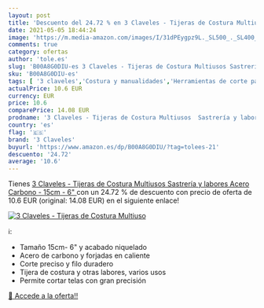 ```yaml
---
layout: post
title: 'Descuento del 24.72 % en 3 Claveles - Tijeras de Costura Multiuso'
date: 2021-05-05 18:44:24
image: 'https://m.media-amazon.com/images/I/31dPEygpz9L._SL500_._SL400_.jpg'
comments: true
category: ofertas
author: 'tole.es'
slug: 'B00A8G0DIU-es 3 Claveles - Tijeras de Costura Multiusos Sastrería y...'
sku: 'B00A8G0DIU-es'
tags: [ '3 claveles','Costura y manualidades','Herramientas de corte para manualidades','Hogar y cocina','Materiales para manualidades','Tijeras para manualidades','tijeras', ]
actualPrice: 10.6 EUR
currency: EUR
price: 10.6
comparePrice: 14.08 EUR
prodname: '3 Claveles - Tijeras de Costura Multiusos  Sastrería y labores  Acero Carbono -  15cm - 6" '
country: 'es'
flag: '🇪🇸'
brand: '3 Claveles'
buyurl: 'https://www.amazon.es/dp/B00A8G0DIU/?tag=tolees-21'
descuento: '24.72'
average: '10.6'
---
```


Tienes [3 Claveles - Tijeras de Costura Multiusos  Sastrería y labores  Acero Carbono -  15cm - 6" ](https://www.amazon.es/dp/B00A8G0DIU/?tag=tolees-21) con un 24.72 % de descuento con precio de oferta de 10.6 EUR (original: 14.08 EUR) en el siguiente enlace!

[![3 Claveles - Tijeras de Costura Multiuso](https://m.media-amazon.com/images/I/31dPEygpz9L._SL500_._SL400_.jpg)](https://www.amazon.es/dp/B00A8G0DIU/?tag=tolees-21)

ℹ️:

- Tamaño 15cm- 6" y acabado niquelado
- Acero de carbono y forjadas en caliente
- Corte preciso y filo duradero
- Tijera de costura y otras labores, varios usos
- Permite cortar telas con gran precisión

[🛒 Accede a la oferta!!](https://www.amazon.es/dp/B00A8G0DIU/?tag=tolees-21)
